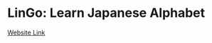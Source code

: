 # LinGo: Learn Japanese Alphabet

<a href="https://lingolearningapps.github.io/english/" target="_blank"> Website Link </a>
